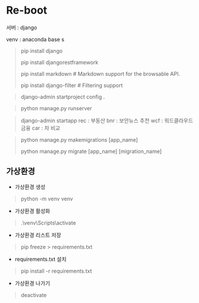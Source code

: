 # Re-boot

서버 : django

venv : anaconda base s

> pip install django
> 
> pip install djangorestframework
> 
> pip install markdown       # Markdown support for the browsable API.
> 
> pip install django-filter  # Filtering support


> django-admin startproject config .

> python manage.py runserver

> django-admin startapp <APP NAME>
> rec : 부동산
> bnr : 보안뉴스 추천
> wcf : 워드클라우드 금융
> car : 차 비교


> python manage.py makemigrations [app_name]
> 
> python manage.py migrate [app_name] [migration_name]

## 가상환경
- 가상환경 생성
> python -m venv venv
- 가상환경 활성화
> .\venv\Scripts\activate
- 가상환경 리스트 저장
> pip freeze > requirements.txt
- requirements.txt 설치
> pip install -r requirements.txt
- 가상환경 나가기
> deactivate
